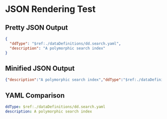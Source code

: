 # JSON Rendering Test

## Pretty JSON Output
```json
{
  "ddType": "$ref:./dataDefinitions/dd.search.yaml",
  "description": "A polymorphic search index"
}
```

## Minified JSON Output
```json
{"description":"A polymorphic search index","ddType":"$ref:./dataDefinitions/dd.search.yaml"}
```

## YAML Comparison
```yaml
ddType: $ref:./dataDefinitions/dd.search.yaml
description: A polymorphic search index
``` 